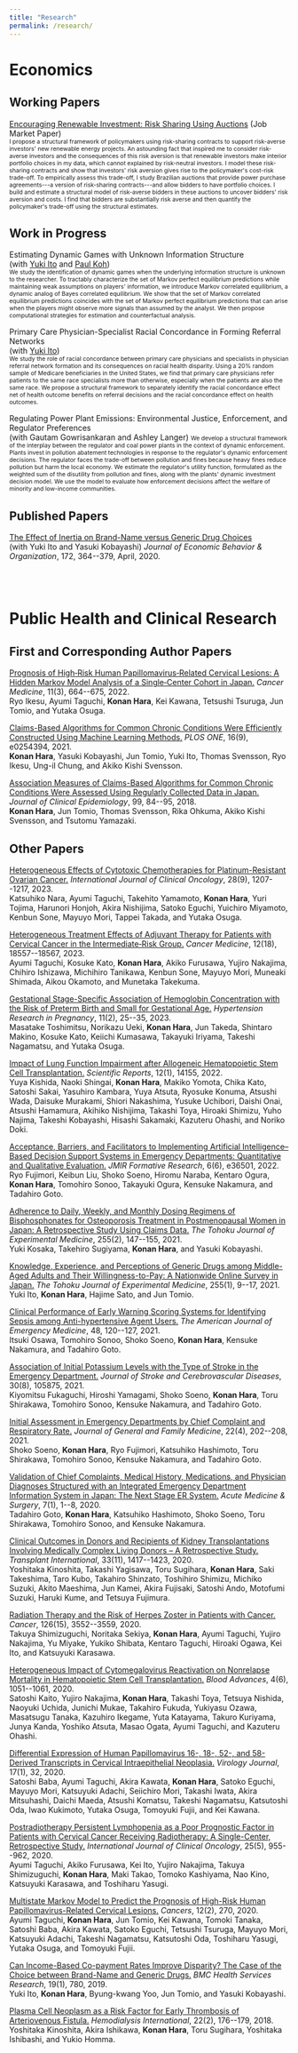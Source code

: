 ```yaml
---
title: "Research"
permalink: /research/
---
```


# Economics

## Working Papers

[Encouraging Renewable Investment: Risk Sharing Using Auctions](../assets/pdfs/Hara_RenewableRiskSharingAuction.pdf) (Job Market Paper)<br>
<span style="font-size:0.75em"> I propose a structural framework of policymakers using risk-sharing contracts to support risk-averse investors' new renewable energy projects. An astounding fact that inspired me to consider risk-averse investors and the consequences of this risk aversion is that renewable investors make interior portfolio choices in my data, which cannot explained by risk-neutral investors. I model these risk-sharing contracts and show that investors' risk aversion gives rise to the policymaker's cost-risk trade-off. To empirically assess this trade-off, I study Brazilian auctions that provide power purchase agreements---a version of risk-sharing contracts---and allow bidders to have portfolio choices. I build and estimate a structural model of risk-averse bidders in these auctions to uncover bidders' risk aversion and costs. I find that bidders are substantially risk averse and then quantify the policymaker's trade-off using the structural estimates. </span>

## Work in Progress

Estimating Dynamic Games with Unknown Information Structure<br>
(with [Yuki Ito](https://www.econ.berkeley.edu/grad/profiles/15341) and [Paul Koh](https://www.pskoh.com/))<br>
<span style="font-size:0.75em"> We study the identification of dynamic games when the underlying information structure is unknown to the researcher. To tractably characterize the set of Markov perfect equilibrium predictions while maintaining weak assumptions on players' information, we introduce Markov correlated equilibrium, a dynamic analog of Bayes correlated equilibrium. We show that the set of Markov correlated equilibrium predictions coincides with the set of Markov perfect equilibrium predictions that can arise when the players might observe more signals than assumed by the analyst. We then propose computational strategies for estimation and counterfactual analysis. </span>

Primary Care Physician-Specialist Racial Concordance in Forming Referral Networks<br>
(with [Yuki Ito](https://www.econ.berkeley.edu/grad/profiles/15341))<br>
<span style="font-size:0.75em"> We study the role of racial concordance between primary care physicians and specialists in physician referral network formation and its consequences on racial health disparity. Using a 20% random sample of Medicare beneficiaries in the United States, we find that primary care physicians refer patients to the same race specialists more than otherwise, especially when the patients are also the same race. We propose a structural framework to separately identify the racial concordance effect net of health outcome benefits on referral decisions and the racial concordance effect on health outcomes. </span>

Regulating Power Plant Emissions: Environmental Justice, Enforcement, and Regulator Preferences<br>
(with Gautam Gowrisankaran and Ashley Langer)
<span style="font-size:0.75em"> We develop a structural framework of the interplay between the regulator and coal power plants in the context of dynamic enforcement. Plants invest in pollution abatement technologies in response to the regulator's dynamic enforcement decisions. The regulator faces the trade-off between pollution and fines because heavy fines reduce pollution but harm the local economy. We estimate the regulator's utility function, formulated as the weighted sum of the disutility from pollution and fines, along with the plants' dynamic investment decision model. We use the model to evaluate how enforcement decisions affect the welfare of minority and low-income communities. </span>

## Published Papers

[The Effect of Inertia on Brand-Name versus Generic Drug Choices](https://doi.org/10.1016/j.jebo.2019.12.022)<br>
(with Yuki Ito and Yasuki Kobayashi) *Journal of Economic Behavior & Organization*, 172, 364--379, April, 2020.

<br>
<br>

# Public Health and Clinical Research

## First and Corresponding Author Papers

[Prognosis of High‐Risk Human Papillomavirus‐Related Cervical
  Lesions: A Hidden Markov Model Analysis of a Single‐Center Cohort in
  Japan.](https://doi.org/10.1002/cam4.4470)
*Cancer Medicine*, 11(3), 664--675, 2022.<br>
Ryo Ikesu, Ayumi Taguchi, **Konan Hara**, Kei Kawana, Tetsushi Tsuruga, Jun Tomio,
  and Yutaka Osuga.

[Claims-Based Algorithms for Common Chronic Conditions Were
  Efficiently Constructed Using Machine Learning Methods.](https://doi.org/10.1371/journal.pone.0254394)
*PLOS ONE*, 16(9), e0254394, 2021.<br>
**Konan Hara**, Yasuki Kobayashi, Jun Tomio, Yuki Ito, Thomas Svensson, Ryo Ikesu,
  Ung-il Chung, and Akiko Kishi Svensson.

[Association Measures of Claims-Based Algorithms for Common Chronic
  Conditions Were Assessed Using Regularly Collected Data in Japan.](https://doi.org/10.1016/j.jclinepi.2018.03.004)
*Journal of Clinical Epidemiology*, 99, 84--95, 2018.<br>
**Konan Hara**, Jun Tomio, Thomas Svensson, Rika Ohkuma, Akiko Kishi Svensson, and
  Tsutomu Yamazaki.

## Other Papers

[Heterogeneous Effects of Cytotoxic Chemotherapies for
  Platinum-Resistant Ovarian Cancer.](https://doi.org/10.1007/s10147-023-02367-1)
*International Journal of Clinical Oncology*, 28(9), 1207--1217,
  2023.<br>
Katsuhiko Nara, Ayumi Taguchi, Takehito Yamamoto, **Konan Hara**, Yuri Tojima,
  Harunori Honjoh, Akira Nishijima, Satoko Eguchi, Yuichiro Miyamoto, Kenbun
  Sone, Mayuyo Mori, Tappei Takada, and Yutaka Osuga.

[Heterogeneous Treatment Effects of Adjuvant Therapy for Patients
   with Cervical Cancer in the Intermediate‐Risk Group.](https://doi.org/10.1002/cam4.6460)
*Cancer Medicine*, 12(18), 18557--18567, 2023.<br>
Ayumi Taguchi, Kosuke Kato, **Konan Hara**, Akiko Furusawa, Yujiro Nakajima,
  Chihiro Ishizawa, Michihiro Tanikawa, Kenbun Sone, Mayuyo Mori, Muneaki
  Shimada, Aikou Okamoto, and Munetaka Takekuma.

[Gestational Stage-Specific Association of Hemoglobin Concentration
  with the Risk of Preterm Birth and Small for Gestational Age.](https://doi.org/10.14390/jsshp.HRP2023-001)
*Hypertension Research in Pregnancy*, 11(2), 25--35, 2023.<br>
Masatake Toshimitsu, Norikazu Ueki, **Konan Hara**, Jun Takeda, Shintaro Makino,
  Kosuke Kato, Keiichi Kumasawa, Takayuki Iriyama, Takeshi Nagamatsu, and
  Yutaka Osuga.

[Impact of Lung Function Impairment after Allogeneic Hematopoietic
  Stem Cell Transplantation.](https://doi.org/10.1038/s41598-022-18553-6)
*Scientific Reports*, 12(1), 14155, 2022.<br>
Yuya Kishida, Naoki Shingai, **Konan Hara**, Makiko Yomota, Chika Kato, Satoshi
  Sakai, Yasuhiro Kambara, Yuya Atsuta, Ryosuke Konuma, Atsushi Wada, Daisuke
  Murakami, Shiori Nakashima, Yusuke Uchibori, Daishi Onai, Atsushi Hamamura,
  Akihiko Nishijima, Takashi Toya, Hiroaki Shimizu, Yuho Najima, Takeshi
  Kobayashi, Hisashi Sakamaki, Kazuteru Ohashi, and Noriko Doki.

[Acceptance, Barriers, and Facilitators to Implementing Artificial
  Intelligence–Based Decision Support Systems in Emergency Departments:
  Quantitative and Qualitative Evaluation.](https://doi.org/10.2196/36501)
*JMIR Formative Research*, 6(6), e36501, 2022.<br>
Ryo Fujimori, Keibun Liu, Shoko Soeno, Hiromu Naraba, Kentaro Ogura, **Konan Hara**,
  Tomohiro Sonoo, Takayuki Ogura, Kensuke Nakamura, and Tadahiro Goto.

[Adherence to Daily, Weekly, and Monthly Dosing Regimens of
  Bisphosphonates for Osteoporosis Treatment in Postmenopausal Women in Japan:
  A Retrospective Study Using Claims Data.](https://doi.org/10.1620/tjem.255.147)
*The Tohoku Journal of Experimental Medicine*, 255(2), 147--155,
  2021.<br>
Yuki Kosaka, Takehiro Sugiyama, **Konan Hara**, and Yasuki Kobayashi.

[Knowledge, Experience, and Perceptions of Generic Drugs among
  Middle-Aged Adults and Their Willingness-to-Pay: A Nationwide Online Survey
  in Japan.](https://doi.org/10.1620/tjem.255.9)
*The Tohoku Journal of Experimental Medicine*, 255(1), 9--17,
  2021.<br>
Yuki Ito, **Konan Hara**, Hajime Sato, and Jun Tomio.

[Clinical Performance of Early Warning Scoring Systems for
  Identifying Sepsis among Anti-hypertensive Agent Users.](https://doi.org/10.1016/j.ajem.2021.03.091)
*The American Journal of Emergency Medicine*, 48, 120--127, 2021.<br>
Itsuki Osawa, Tomohiro Sonoo, Shoko Soeno, **Konan Hara**, Kensuke Nakamura, and
  Tadahiro Goto.

[Association of Initial Potassium Levels with the Type of Stroke in
  the Emergency Department.](https://doi.org/10.1016/j.jstrokecerebrovasdis.2021.105875)
*Journal of Stroke and Cerebrovascular Diseases*, 30(8), 105875,
  2021.<br>
Kiyomitsu Fukaguchi, Hiroshi Yamagami, Shoko Soeno, **Konan Hara**, Toru Shirakawa,
  Tomohiro Sonoo, Kensuke Nakamura, and Tadahiro Goto.

[Initial Assessment in Emergency Departments by Chief Complaint and
  Respiratory Rate.](https://doi.org/10.1002/jgf2.423)
*Journal of General and Family Medicine*, 22(4), 202--208, 2021.<br>
Shoko Soeno, **Konan Hara**, Ryo Fujimori, Katsuhiko Hashimoto, Toru Shirakawa,
  Tomohiro Sonoo, Kensuke Nakamura, and Tadahiro Goto.

[Validation of Chief Complaints, Medical History, Medications, and
  Physician Diagnoses Structured with an Integrated Emergency Department
  Information System in Japan: The Next Stage ER System.](https://doi.org/10.1002/ams2.554)
*Acute Medicine & Surgery*, 7(1), 1--8, 2020.<br>
Tadahiro Goto, **Konan Hara**, Katsuhiko Hashimoto, Shoko Soeno, Toru Shirakawa,
  Tomohiro Sonoo, and Kensuke Nakamura.

[Clinical Outcomes in Donors and Recipients of Kidney
  Transplantations Involving Medically Complex Living Donors – A
  Retrospective Study.](https://doi.org/10.1111/tri.13699)
*Transplant International*, 33(11), 1417--1423, 2020.<br>
Yoshitaka Kinoshita, Takashi Yagisawa, Toru Sugihara, **Konan Hara**, Saki
  Takeshima, Taro Kubo, Takahiro Shinzato, Toshihiro Shimizu, Michiko Suzuki,
  Akito Maeshima, Jun Kamei, Akira Fujisaki, Satoshi Ando, Motofumi Suzuki,
  Haruki Kume, and Tetsuya Fujimura.

[Radiation Therapy and the Risk of Herpes Zoster in Patients with
  Cancer.](https://doi.org/10.1002/cncr.32926)
*Cancer*, 126(15), 3552--3559, 2020.<br>
Takuya Shimizuguchi, Noritaka Sekiya, **Konan Hara**, Ayumi Taguchi, Yujiro
  Nakajima, Yu Miyake, Yukiko Shibata, Kentaro Taguchi, Hiroaki Ogawa, Kei Ito,
  and Katsuyuki Karasawa.

[Heterogeneous Impact of Cytomegalovirus Reactivation on Nonrelapse
  Mortality in Hematopoietic Stem Cell Transplantation.](https://doi.org/10.1182/bloodadvances.2019000814)
*Blood Advances*, 4(6), 1051--1061, 2020.<br>
Satoshi Kaito, Yujiro Nakajima, **Konan Hara**, Takashi Toya, Tetsuya Nishida,
  Naoyuki Uchida, Junichi Mukae, Takahiro Fukuda, Yukiyasu Ozawa, Masatsugu
  Tanaka, Kazuhiro Ikegame, Yuta Katayama, Takuro Kuriyama, Junya Kanda,
  Yoshiko Atsuta, Masao Ogata, Ayumi Taguchi, and Kazuteru Ohashi.

[Differential Expression of Human Papillomavirus 16-, 18-, 52-, and
  58-Derived Transcripts in Cervical Intraepithelial Neoplasia.](https://doi.org/10.1186/s12985-020-01306-0)
*Virology Journal*, 17(1), 32, 2020.<br>
Satoshi Baba, Ayumi Taguchi, Akira Kawata, **Konan Hara**, Satoko Eguchi, Mayuyo
  Mori, Katsuyuki Adachi, Seiichiro Mori, Takashi Iwata, Akira Mitsuhashi,
  Daichi Maeda, Atsushi Komatsu, Takeshi Nagamatsu, Katsutoshi Oda, Iwao
  Kukimoto, Yutaka Osuga, Tomoyuki Fujii, and Kei Kawana.

[Postradiotherapy Persistent Lymphopenia as a Poor Prognostic Factor
  in Patients with Cervical Cancer Receiving Radiotherapy: A Single-Center,
  Retrospective Study.](https://doi.org/10.1007/s10147-020-01623-y)
*International Journal of Clinical Oncology*, 25(5), 955--962,
  2020.<br>
Ayumi Taguchi, Akiko Furusawa, Kei Ito, Yujiro Nakajima, Takuya Shimizuguchi,
  **Konan Hara**, Maki Takao, Tomoko Kashiyama, Nao Kino, Katsuyuki Karasawa, and
  Toshiharu Yasugi.

[Multistate Markov Model to Predict the Prognosis of High-Risk Human
  Papillomavirus-Related Cervical Lesions.](https://doi.org/10.3390/cancers12020270)
*Cancers*, 12(2), 270, 2020.<br>
Ayumi Taguchi, **Konan Hara**, Jun Tomio, Kei Kawana, Tomoki Tanaka, Satoshi Baba,
  Akira Kawata, Satoko Eguchi, Tetsushi Tsuruga, Mayuyo Mori, Katsuyuki Adachi,
  Takeshi Nagamatsu, Katsutoshi Oda, Toshiharu Yasugi, Yutaka Osuga, and
  Tomoyuki Fujii.

[Can Income-Based Co-payment Rates Improve Disparity? The Case of the
  Choice between Brand-Name and Generic Drugs.](https://doi.org/10.1186/s12913-019-4598-8)
*BMC Health Services Research*, 19(1), 780, 2019.<br>
Yuki Ito, **Konan Hara**, Byung-kwang Yoo, Jun Tomio, and Yasuki Kobayashi.

[Plasma Cell Neoplasm as a Risk Factor for Early Thrombosis of
  Arteriovenous Fistula.](https://doi.org/10.1111/hdi.12581)
*Hemodialysis International*, 22(2), 176--179, 2018.<br>
Yoshitaka Kinoshita, Akira Ishikawa, **Konan Hara**, Toru Sugihara, Yoshitaka
  Ishibashi, and Yukio Homma.

